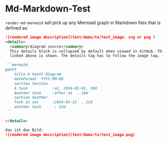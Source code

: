 
# Md-Markdown-Test

`render-md-mermaid` will pick up any Mermaid graph in Markdown files that is defined as:

~~~markdown
![rendered image description](test/demo/to/test_image. svg or png )
<details>
  <summary>diagram source</summary>
  This details block is collapsed by default when viewed in GitHub. This hides the mermaid graph definition, while the rendered image
  linked above is shown. The details tag has to follow the image tag. (newlines allowed)

```mermaid
gantt
    title A Gantt Diagram
    dateFormat  YYYY-MM-DD
    section Section
    A task           :a1, 2014-01-01, 30d
    Another task     :after a1  , 20d
    section Another
    Task in sec      :2014-01-12  , 12d
    another task      : 24d
```   
  
</details>

das ist das Bild:
![rendered image description](test/demo/to/test_image.png)
